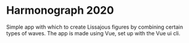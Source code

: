 # Harmonograph 2020

Simple app with which to create Lissajous figures by combining certain types of waves. The app is made using Vue, set up with the Vue ui cli.
